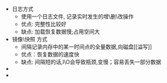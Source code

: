 - 日志方式
	- 使用一个日志文件, 记录实时发生的增\删\改操作
	- 优点: 完整性比较好
	- 缺点: 加载恢复数据慢;占用空间大
- 镜像\快照 方式
	- 间隔记录内存中的某一时间点的全量数据,向磁盘[[溢写]]
	- 优点：恢复数据的速度快
	- 缺点: 间隔短的话,I\O会导致瓶颈,变慢；容易丢失一部分数据
-
-